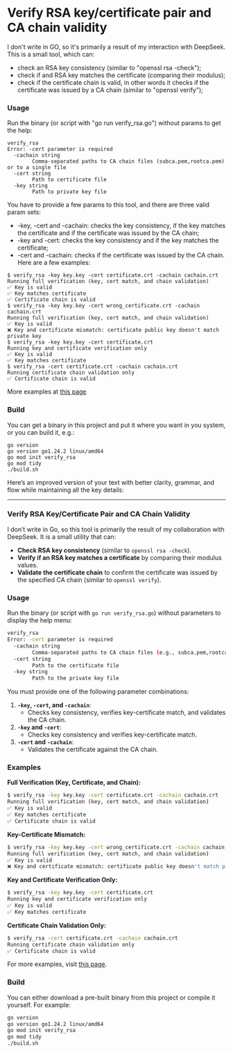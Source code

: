 # Verify RSA key/certificate pair and CA chain validity
I don't write in GO, so it's primarily a result of my interaction with DeepSeek.
This is a small tool, which can:
- check an RSA key consistency (similar to "openssl rsa -check");
- check if and RSA key matches the certificate (comparing their modulus);
- check if the certificate chain is valid, in other words it checks if the certificate was issued by a CA chain (similar to "openssl verify");
### Usage
Run the binary (or script with "go run verify_rsa.go") without params to get the help:
```
verify_rsa
Error: -cert parameter is required
  -cachain string
        Comma-separated paths to CA chain files (subca.pem,rootca.pem) or to a single file
  -cert string
        Path to certificate file
  -key string
        Path to private key file
```
You have to provide a few params to this tool, and there are three valid param sets:
- -key, -cert and -cachain: checks the key consistency, if the key matches the certificate and if the certificate was issued by the CA chain;
- -key and -cert: checks the key consistency and if the key matches the certificate;
- -cert and -cachain: checks if the certificate was issued by the CA chain.
Here are a few examples:
```
$ verify_rsa -key key.key -cert certificate.crt -cachain cachain.crt 
Running full verification (key, cert match, and chain validation)
✅ Key is valid
✅ Key matches certificate
✅ Certificate chain is valid
$ verify_rsa -key key.key -cert wrong_certificate.crt -cachain cachain.crt 
Running full verification (key, cert match, and chain validation)
✅ Key is valid
❌ Key and certificate mismatch: certificate public key doesn't match private key
$ verify_rsa -key key.key -cert certificate.crt 
Running key and certificate verification only
✅ Key is valid
✅ Key matches certificate
$ verify_rsa -cert certificate.crt -cachain cachain.crt 
Running certificate chain validation only
✅ Certificate chain is valid
```
More examples at [this page](more_examples.md)
### Build
You can get a binary in this project and put it where you want in you system, or you can build it, e.g.:
```
go version
go version go1.24.2 linux/amd64
go mod init verify_rsa
go mod tidy
./build.sh
```





Here’s an improved version of your text with better clarity, grammar, and flow while maintaining all the key details:

---

### Verify RSA Key/Certificate Pair and CA Chain Validity  

I don’t write in Go, so this tool is primarily the result of my collaboration with DeepSeek. It is a small utility that can:  

- **Check RSA key consistency** (similar to `openssl rsa -check`).  
- **Verify if an RSA key matches a certificate** by comparing their modulus values.  
- **Validate the certificate chain** to confirm the certificate was issued by the specified CA chain (similar to `openssl verify`).  

### Usage  

Run the binary (or script with `go run verify_rsa.go`) without parameters to display the help menu:  

```sh
verify_rsa  
Error: -cert parameter is required  
  -cachain string  
        Comma-separated paths to CA chain files (e.g., subca.pem,rootca.pem) or a single file  
  -cert string  
        Path to the certificate file  
  -key string  
        Path to the private key file  
```

You must provide one of the following parameter combinations:  

1. **`-key`, `-cert`, and `-cachain`**:  
   - Checks key consistency, verifies key-certificate match, and validates the CA chain.  
2. **`-key` and `-cert`**:  
   - Checks key consistency and verifies key-certificate match.  
3. **`-cert` and `-cachain`**:  
   - Validates the certificate against the CA chain.  

### Examples  

**Full Verification (Key, Certificate, and Chain):**  
```sh
$ verify_rsa -key key.key -cert certificate.crt -cachain cachain.crt  
Running full verification (key, cert match, and chain validation)  
✅ Key is valid  
✅ Key matches certificate  
✅ Certificate chain is valid  
```

**Key-Certificate Mismatch:**  
```sh
$ verify_rsa -key key.key -cert wrong_certificate.crt -cachain cachain.crt  
Running full verification (key, cert match, and chain validation)  
✅ Key is valid  
❌ Key and certificate mismatch: certificate public key doesn't match private key  
```

**Key and Certificate Verification Only:**  
```sh
$ verify_rsa -key key.key -cert certificate.crt  
Running key and certificate verification only  
✅ Key is valid  
✅ Key matches certificate  
```

**Certificate Chain Validation Only:**  
```sh
$ verify_rsa -cert certificate.crt -cachain cachain.crt  
Running certificate chain validation only  
✅ Certificate chain is valid  
```

For more examples, visit [this page](more_examples.md).  

### Build  

You can either download a pre-built binary from this project or compile it yourself. For example:  

```sh
go version  
go version go1.24.2 linux/amd64  
go mod init verify_rsa  
go mod tidy  
./build.sh  
```
